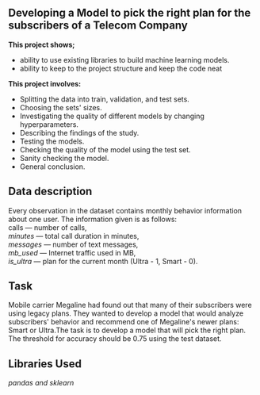 ## Developing a Model to pick the right plan for the subscribers of a Telecom Company

**This project shows;**
- ability to use existing libraries to build machine learning models.
- ability to keep to the project structure and keep the code neat

**This project involves:**
- Splitting the data into train, validation, and test sets.
- Choosing the sets' sizes.
- Investigating the quality of different models by changing hyperparameters.
- Describing the findings of the study.
- Testing the models.
- Checking the quality of the model using the test set.
- Sanity checking the model.
- General conclusion.

## Data description
Every observation in the dataset contains monthly behavior information about one user. The information given is as follows:\
сalls — number of calls,\
*minutes* — total call duration in minutes,\
*messages* — number of text messages,\
*mb_used* — Internet traffic used in MB,\
*is_ultra* — plan for the current month (Ultra - 1, Smart - 0).

## Task
Mobile carrier Megaline had found out that many of their subscribers were using legacy plans. They wanted to develop a model that would analyze subscribers' behavior and recommend one of Megaline's newer plans: Smart or Ultra.The task is to develop a model that will pick the right plan.\
    The threshold for accuracy should be 0.75 using the test dataset.

## Libraries Used
_pandas and sklearn_
